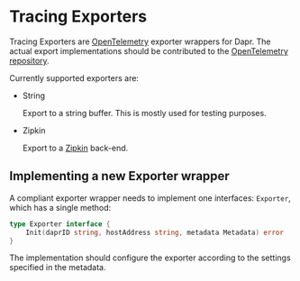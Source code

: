 # Tracing Exporters

Tracing Exporters are [OpenTelemetry](https://opentelemetry.io/) exporter wrappers for Dapr. The actual export implementations should be contributed to the [OpenTelemetry repository](https://github.com/open-telemetry/opentelemetry-collector/tree/master/exporter).

Currently supported exporters are:

* String
  
  Export to a string buffer. This is mostly used for testing purposes.

* Zipkin
  
  Export to a [Zipkin](https://zipkin.io/) back-end.

## Implementing a new Exporter wrapper

A compliant exporter wrapper needs to implement one interfaces: `Exporter`, which has a single method:

```go
type Exporter interface {
	Init(daprID string, hostAddress string, metadata Metadata) error
}
```

The implementation should configure the exporter according to the settings specified in the metadata.  
